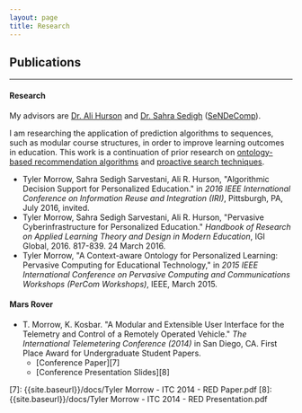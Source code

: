 ```yaml
---
layout: page
title: Research
---
```


## Publications

---

#### Research
My advisors are [Dr. Ali Hurson][1] and [Dr. Sahra Sedigh][2] ([SeNDeComp][3]).

I am researching the application of prediction algorithms to sequences, such as modular course structures, in order to improve learning outcomes in education.  This work is a continuation of prior research on [ontology-based recommendation algorithms][5] and [proactive search techniques][6].

  - Tyler Morrow, Sahra Sedigh Sarvestani, Ali R. Hurson, "Algorithmic Decision Support for Personalized Education." in *2016 IEEE International Conference on Information Reuse and Integration (IRI)*, Pittsburgh, PA, July 2016, invited.
  - Tyler Morrow, Sahra Sedigh Sarvestani, Ali R. Hurson, "Pervasive Cyberinfrastructure for Personalized Education." *Handbook of Research on Applied Learning Theory and Design in Modern Education*, IGI Global, 2016. 817-839. 24 March 2016.
  - Tyler Morrow, "A Context-aware Ontology for Personalized Learning: Pervasive Computing for Educational Technology," in *2015 IEEE International Conference on Pervasive Computing and Communications Workshops (PerCom Workshops)*, IEEE, March 2015.

#### Mars Rover
  - T. Morrow, K. Kosbar. "A Modular and Extensible User Interface for the Telemetry and Control of a Remotely Operated Vehicle." *The International Telemetering Conference (2014)* in San Diego, CA.  First Place Award for Undergraduate Student Papers.
    - [Conference Paper][7]
    - [Conference Presentation Slides][8]

[1]: http://hurson.weebly.com/
[2]: http://web.mst.edu/~sedighs/
[3]: http://web.mst.edu/~sendecomp/
[5]: http://link.springer.com/chapter/10.1007/978-3-642-32597-7_10#page-1
[6]: https://ipsj.ixsq.nii.ac.jp/ej/?action=pages_view_main&active_action=repository_view_main_item_detail&item_id=101725&item_no=1&page_id=13&block_id=8
[7]: {{site.baseurl}}/docs/Tyler Morrow - ITC 2014 - RED Paper.pdf
[8]: {{site.baseurl}}/docs/Tyler Morrow - ITC 2014 - RED Presentation.pdf
